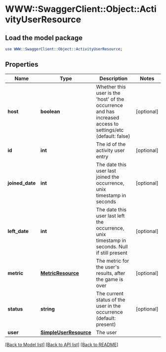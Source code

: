 # WWW::SwaggerClient::Object::ActivityUserResource

## Load the model package
```perl
use WWW::SwaggerClient::Object::ActivityUserResource;
```

## Properties
Name | Type | Description | Notes
------------ | ------------- | ------------- | -------------
**host** | **boolean** | Whether this user is the &#39;host&#39; of the occurrence and has increased access to settings/etc (default: false) | [optional] 
**id** | **int** | The id of the activity user entry | [optional] 
**joined_date** | **int** | The date this user last joined the occurrence, unix timestamp in seconds | [optional] 
**left_date** | **int** | The date this user last left the occurrence, unix timestamp in seconds. Null if still present | [optional] 
**metric** | [**MetricResource**](MetricResource.md) | The metric for the user&#39;s results, after the game is over | [optional] 
**status** | **string** | The current status of the user in the occurrence (default: present) | [optional] 
**user** | [**SimpleUserResource**](SimpleUserResource.md) | The user | 

[[Back to Model list]](../README.md#documentation-for-models) [[Back to API list]](../README.md#documentation-for-api-endpoints) [[Back to README]](../README.md)


